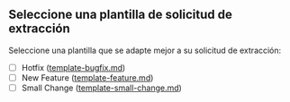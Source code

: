 ## Seleccione una plantilla de solicitud de extracción

Seleccione una plantilla que se adapte mejor a su solicitud de extracción:

- [ ] Hotfix ([template-bugfix.md](./template-bugfix.md))
- [ ] New Feature ([template-feature.md](./template-feature.md))
- [ ] Small Change ([template-small-change.md](./template-regular-pr.md))
